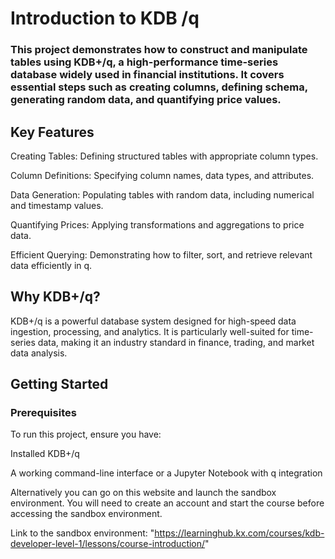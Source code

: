 # Introduction to KDB /q

### This project demonstrates how to construct and manipulate tables using KDB+/q, a high-performance time-series database widely used in financial institutions. It covers essential steps such as creating columns, defining schema, generating random data, and quantifying price values.

## Key Features

Creating Tables: Defining structured tables with appropriate column types.

Column Definitions: Specifying column names, data types, and attributes.

Data Generation: Populating tables with random data, including numerical and timestamp values.

Quantifying Prices: Applying transformations and aggregations to price data.

Efficient Querying: Demonstrating how to filter, sort, and retrieve relevant data efficiently in q.


## Why KDB+/q?

KDB+/q is a powerful database system designed for high-speed data ingestion, processing, and analytics. It is particularly well-suited for time-series data, making it an industry standard in finance, trading, and market data analysis.


## Getting Started

### Prerequisites

To run this project, ensure you have:

Installed KDB+/q

A working command-line interface or a Jupyter Notebook with q integration

Alternatively you can go on this website and launch the sandbox environment. You will need to create an account and start the course before accessing the sandbox environment.

Link to the sandbox environment: "https://learninghub.kx.com/courses/kdb-developer-level-1/lessons/course-introduction/"
